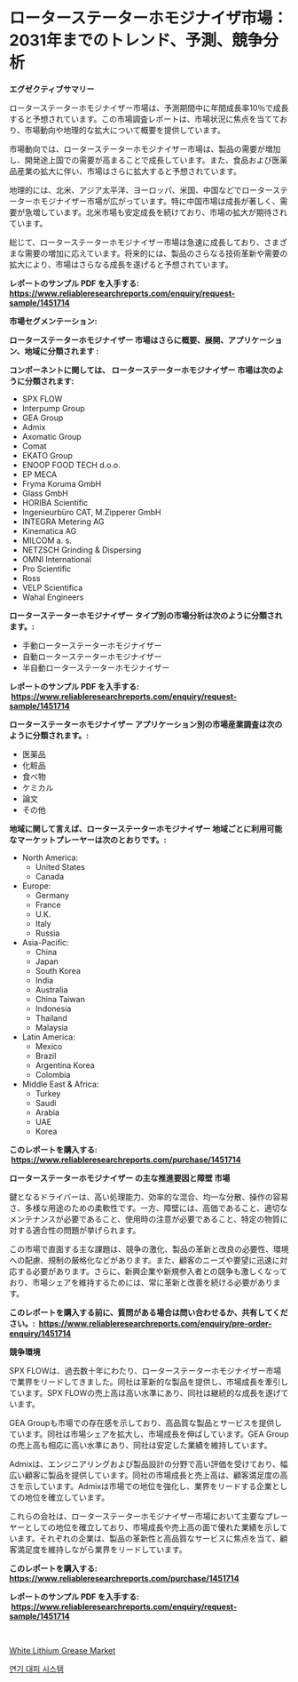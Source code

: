 <p><h1>ローターステーターホモジナイザ市場：2031年までのトレンド、予測、競争分析</h1></p><p><strong>エグゼクティブサマリー</strong></p>
<p><p>ローターステーターホモジナイザー市場は、予測期間中に年間成長率10％で成長すると予想されています。この市場調査レポートは、市場状況に焦点を当てており、市場動向や地理的な拡大について概要を提供しています。</p><p>市場動向では、ローターステーターホモジナイザー市場は、製品の需要が増加し、開発途上国での需要が高まることで成長しています。また、食品および医薬品産業の拡大に伴い、市場はさらに拡大すると予想されています。</p><p>地理的には、北米、アジア太平洋、ヨーロッパ、米国、中国などでローターステーターホモジナイザー市場が広がっています。特に中国市場は成長が著しく、需要が急増しています。北米市場も安定成長を続けており、市場の拡大が期待されています。</p><p>総じて、ローターステーターホモジナイザー市場は急速に成長しており、さまざまな需要の増加に応えています。将来的には、製品のさらなる技術革新や需要の拡大により、市場はさらなる成長を遂げると予想されています。</p></p>
<p><strong>レポートのサンプル PDF を入手する: <a href="https://www.reliableresearchreports.com/enquiry/request-sample/1451714">https://www.reliableresearchreports.com/enquiry/request-sample/1451714</a></strong></p>
<p><strong>市場セグメンテーション:</strong></p>
<p><strong> ローターステーターホモジナイザー 市場はさらに概要、展開、アプリケーション、地域に分類されます :</strong></p>
<p><strong>コンポーネントに関しては、 ローターステーターホモジナイザー 市場は次のように分類されます: &nbsp;</strong></p>
<p><ul><li>SPX FLOW</li><li>Interpump Group</li><li>GEA Group</li><li>Admix</li><li>Axomatic Group</li><li>Comat</li><li>EKATO Group</li><li>ENOOP FOOD TECH d.o.o.</li><li>EP MECA</li><li>Fryma Koruma GmbH</li><li>Glass GmbH</li><li>HORIBA Scientific</li><li>Ingenieurbüro CAT, M.Zipperer GmbH</li><li>INTEGRA Metering AG</li><li>Kinematica AG</li><li>MILCOM a. s.</li><li>NETZSCH Grinding & Dispersing</li><li>OMNI International</li><li>Pro Scientific</li><li>Ross</li><li>VELP Scientifica</li><li>Wahal Engineers</li></ul></p>
<p><strong> ローターステーターホモジナイザー タイプ別の市場分析は次のように分類されます。:</strong></p>
<p><ul><li>手動ローターステーターホモジナイザー</li><li>自動ローターステーターホモジナイザー</li><li>半自動ローターステーターホモジナイザー</li></ul></p>
<p><strong>レポートのサンプル PDF を入手する: &nbsp;<a href="https://www.reliableresearchreports.com/enquiry/request-sample/1451714">https://www.reliableresearchreports.com/enquiry/request-sample/1451714</a></strong></p>
<p><strong> ローターステーターホモジナイザー アプリケーション別の市場産業調査は次のように分類されます。:</strong></p>
<p><ul><li>医薬品</li><li>化粧品</li><li>食べ物</li><li>ケミカル</li><li>論文</li><li>その他</li></ul></p>
<p><strong>地域に関して言えば、ローターステーターホモジナイザー 地域ごとに利用可能なマーケットプレーヤーは次のとおりです。:</strong></p>
<p><ul>
    <li>
        North America:
        <ul>
            <li>United States</li>
            <li>Canada</li>
        </ul>
    </li>
    <li>
        Europe:
        <ul>
            <li>Germany</li>
            <li>France</li>
            <li>U.K.</li>
            <li>Italy</li>
            <li>Russia</li>
        </ul>
    </li>
    <li>
        Asia-Pacific:
        <ul>
            <li>China</li>
            <li>Japan</li>
            <li>South Korea</li>
            <li>India</li>
            <li>Australia</li>
            <li>China Taiwan</li>
            <li>Indonesia</li>
            <li>Thailand</li>
            <li>Malaysia</li>
        </ul>
    </li>
    <li>
        Latin America:
        <ul>
            <li>Mexico</li>
            <li>Brazil</li>
            <li>Argentina Korea</li>
            <li>Colombia</li>
        </ul>
    </li>
    <li>
        Middle East & Africa:
        <ul>
            <li>Turkey</li>
            <li>Saudi</li>
            <li>Arabia</li>
            <li>UAE</li>
            <li>Korea</li>
        </ul>
    </li>
    </ul></p>
<p><strong>このレポートを購入する: &nbsp;<a href="https://www.reliableresearchreports.com/purchase/1451714">https://www.reliableresearchreports.com/purchase/1451714</a></strong></p>
<p><strong>ローターステーターホモジナイザー の主な推進要因と障壁 市場</strong></p>
<p><p>鍵となるドライバーは、高い処理能力、効率的な混合、均一な分散、操作の容易さ、多様な用途のための柔軟性です。一方、障壁には、高価であること、適切なメンテナンスが必要であること、使用時の注意が必要であること、特定の物質に対する適合性の問題が挙げられます。</p><p>この市場で直面する主な課題は、競争の激化、製品の革新と改良の必要性、環境への配慮、規制の厳格化などがあります。また、顧客のニーズや要望に迅速に対応する必要があります。さらに、新興企業や新規参入者との競争も激しくなっており、市場シェアを維持するためには、常に革新と改善を続ける必要があります。</p></p>
<p><strong>このレポートを購入する前に、質問がある場合は問い合わせるか、共有してください。:&nbsp; <a href="https://www.reliableresearchreports.com/enquiry/pre-order-enquiry/1451714">https://www.reliableresearchreports.com/enquiry/pre-order-enquiry/1451714</a></strong></p>
<p><strong>競争環境</strong></p>
<p><p>SPX FLOWは、過去数十年にわたり、ローターステーターホモジナイザー市場で業界をリードしてきました。同社は革新的な製品を提供し、市場成長を牽引しています。SPX FLOWの売上高は高い水準にあり、同社は継続的な成長を遂げています。</p><p>GEA Groupも市場での存在感を示しており、高品質な製品とサービスを提供しています。同社は市場シェアを拡大し、市場成長を伸ばしています。GEA Groupの売上高も相応に高い水準にあり、同社は安定した業績を維持しています。</p><p>Admixは、エンジニアリングおよび製品設計の分野で高い評価を受けており、幅広い顧客に製品を提供しています。同社の市場成長と売上高は、顧客満足度の高さを示しています。Admixは市場での地位を強化し、業界をリードする企業としての地位を確立しています。</p><p>これらの会社は、ローターステーターホモジナイザー市場において主要なプレーヤーとしての地位を確立しており、市場成長や売上高の面で優れた業績を示しています。それぞれの企業は、製品の革新性と高品質なサービスに焦点を当て、顧客満足度を維持しながら業界をリードしています。</p></p>
<p><strong>このレポートを購入する: &nbsp; <a href="https://www.reliableresearchreports.com/purchase/1451714">https://www.reliableresearchreports.com/purchase/1451714</a></strong></p>
<p><strong>レポートのサンプル PDF を入手する: &nbsp;<a href="https://www.reliableresearchreports.com/enquiry/request-sample/1451714">https://www.reliableresearchreports.com/enquiry/request-sample/1451714</a></strong><strong></strong></p>
<p>&nbsp;</p>
<p><p><a href="https://picayune-night-cbd.notion.site/White-Lithium-Grease-Market-Size-Share-Trends-Analysis-Report-By-Material-By-Type-By-End-user--1e3eb0b02b6a41e6a00f874bea274463">White Lithium Grease Market</a></p><p><a href="https://github.com/CorEmtymerich56566/Market-Research-Report-List-1/blob/main/689649211398.md">연기 대피 시스템</a></p></p>